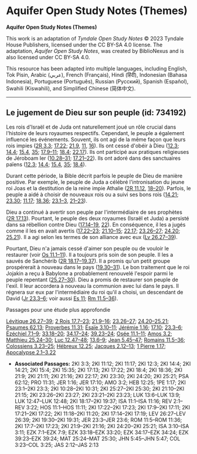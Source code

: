 # Aquifer Open Study Notes (Themes)

**Aquifer Open Study Notes (Themes)**

This work is an adaptation of *Tyndale Open Study Notes* © 2023 Tyndale House Publishers, licensed under the CC BY\-SA 4\.0 license. The adaptation, *Aquifer Open Study Notes*, was created by BiblioNexus and is also licensed under CC BY\-SA 4\.0\.

This resource has been adapted into multiple languages, including English, Tok Pisin, Arabic (عربي), French (Français), Hindi (हिंदी), Indonesian (Bahasa Indonesia), Portuguese (Português), Russian (Русский), Spanish (Español), Swahili (Kiswahili), and Simplified Chinese (简体中文).



--------------------------------

## Le jugement de Dieu sur son peuple (id: 734192)

Les rois d'Israël et de Juda ont naturellement joué un rôle crucial dans l'histoire de leurs royaumes respectifs. Cependant, le peuple a également influencé les événements. Souvent, ils ont agi de la même façon que leurs rois impies ([2R 3\.3](https://ref.ly/2Kgs3:3); [17\.22](https://ref.ly/2Kgs17:22); [21\.9](https://ref.ly/2Kgs21:9), [11](https://ref.ly/2Kgs21:11), [16](https://ref.ly/2Kgs21:16)). Ils ont cessé d'obéir à Dieu ([12\.3](https://ref.ly/2Kgs12:3); [14\.4](https://ref.ly/2Kgs14:4); [15\.4](https://ref.ly/2Kgs15:4), [35](https://ref.ly/2Kgs15:35); [17\.9–11](https://ref.ly/2Kgs17:9-2Kgs17:11); [18\.4](https://ref.ly/2Kgs18:4); [22\.17](https://ref.ly/2Kgs22:17)). Ils ont participé aux pratiques religieuses de Jéroboam Ier ([10\.28–31](https://ref.ly/2Kgs10:28-2Kgs10:31); [17\.21–22](https://ref.ly/2Kgs17:21-2Kgs17:22)). Ils ont adoré dans des sanctuaires païens ([12\.3](https://ref.ly/2Kgs12:3); [14\.4](https://ref.ly/2Kgs14:4); [15\.4](https://ref.ly/2Kgs15:4), [35](https://ref.ly/2Kgs15:35); [18\.4](https://ref.ly/2Kgs18:4)).

Durant cette période, la Bible décrit parfois le peuple de Dieu de manière positive. Par exemple, le peuple de Juda a célébré l'intronisation du jeune roi Joas et la destitution de la reine impie Athalie ([2R 11\.12](https://ref.ly/2Kgs11:12), [18–20](https://ref.ly/2Kgs11:18-2Kgs11:20)). Parfois, le peuple a aidé à choisir de nouveaux rois ou a suivi ses bons rois ([14\.21](https://ref.ly/2Kgs14:21); [23\.30](https://ref.ly/2Kgs23:30); [11\.17](https://ref.ly/2Kgs11:17); [18\.36](https://ref.ly/2Kgs18:36); [23\.1–3](https://ref.ly/2Kgs23:1-2Kgs23:3), [21–23](https://ref.ly/2Kgs23:21-2Kgs23:23)).

Dieu a continué à avertir son peuple par l'intermédiaire de ses prophètes ([2R 17\.13](https://ref.ly/2Kgs17:13)). Pourtant, le peuple des deux royaumes (Israël et Juda) a persisté dans sa rébellion contre Dieu ([17\.14–19](https://ref.ly/2Kgs17:14-2Kgs17:19), [22](https://ref.ly/2Kgs17:22)). En conséquence, il les a jugés comme il les en avait avertis ([17\.22–23](https://ref.ly/2Kgs17:22-2Kgs17:23); [21\.10–15](https://ref.ly/2Kgs21:10-2Kgs21:15); [22\.17](https://ref.ly/2Kgs22:17); [23\.26–27](https://ref.ly/2Kgs23:26-2Kgs23:27); [24\.20](https://ref.ly/2Kgs24:20); [25\.21](https://ref.ly/2Kgs25:21)). Il a agi selon les termes de son alliance avec eux ([Lv 26\.27–39](https://ref.ly/Lev26:27-Lev26:39)).

Pourtant, Dieu n'a jamais cessé d'aimer son peuple ou de vouloir le restaurer (voir [Os 11\.1–11](https://ref.ly/Hos11:1-Hos11:11)). Il a toujours pris soin de son peuple. Il les a sauvés de Sanchérib ([2R 18\.17–19\.37](https://ref.ly/2Kgs18:17-2Kgs19:37)). Il a promis qu'un petit groupe prospérerait à nouveau dans le pays ([19\.30–31](https://ref.ly/2Kgs19:30-2Kgs19:31)). Le bon traitement que le roi Jojakin a reçu à Babylone a probablement renouvelé l'espoir parmi le peuple repentant ([25\.27–30](https://ref.ly/2Kgs25:27-2Kgs25:30)). Dieu a promis de restaurer son peuple de l'exil. Il leur accordera à nouveau la communion avec lui dans le pays. Il régnera sur eux par l'intermédiaire du roi qu'il a choisi, un descendant de David ([Jr 23\.3–6](https://ref.ly/Jer23:3-Jer23:6); voir aussi [Es 11](https://ref.ly/Isa11:1-Isa11:16); [Rm 11\.5–36](https://ref.ly/Rom11:5-Rom11:36)).

Passages pour une étude plus approfondie

[Lévitique 26\.27–39](https://ref.ly/Lev26:27-Lev26:39); [2 Rois 17\.7–23](https://ref.ly/2Kgs17:7-2Kgs17:23); [21\.9–16](https://ref.ly/2Kgs21:9-2Kgs21:16); [23\.26–27](https://ref.ly/2Kgs23:26-2Kgs23:27); [24\.20–25\.21](https://ref.ly/2Kgs24:20-2Kgs25:21); [Psaumes 62\.13](https://ref.ly/Ps62:12); [Proverbes 11\.31](https://ref.ly/Prov11:31); [Ésaïe 3\.10–11](https://ref.ly/Isa3:10-Isa3:11); [Jérémie 1\.16](https://ref.ly/Jer1:16); [17\.10](https://ref.ly/Jer17:10); [23\.3–6](https://ref.ly/Jer23:3-Jer23:6); [Ézéchiel 7\.1–9](https://ref.ly/Ezek7:1-Ezek7:9); [33\.18–20](https://ref.ly/Ezek33:18-Ezek33:20); [34\.17–24](https://ref.ly/Ezek34:17-Ezek34:24); [39\.23–24](https://ref.ly/Ezek39:23-Ezek39:24); [Osée 11\.1–11](https://ref.ly/Hos11:1-Hos11:11); [Amos 3\.2](https://ref.ly/Amos3:2); [Matthieu 25\.24–30](https://ref.ly/Matt25:24-Matt25:30); [Luc 12\.47–48](https://ref.ly/Luke12:47-Luke12:48); [13\.6–9](https://ref.ly/Luke13:6-Luke13:9); [Jean 5\.45–47](https://ref.ly/John5:45-John5:47); [Romains 11\.5–36](https://ref.ly/Rom11:5-Rom11:36); [Colossiens 3\.23–25](https://ref.ly/Col3:23-Col3:25); [Hébreux 12\.25](https://ref.ly/Heb12:25); [Jacques 2\.12–13](https://ref.ly/Jas2:12-Jas2:13); [1 Pierre 1\.17](https://ref.ly/1Pet1:17); [Apocalypse 2\.1–3\.22](https://ref.ly/Rev2:1-Rev3:22)

* **Associated Passages:** 2KI 3:3; 2KI 11:12; 2KI 11:17; 2KI 12:3; 2KI 14:4; 2KI 14:21; 2KI 15:4; 2KI 15:35; 2KI 17:13; 2KI 17:22; 2KI 18:4; 2KI 18:36; 2KI 21:9; 2KI 21:11; 2KI 21:16; 2KI 22:17; 2KI 23:30; 2KI 24:20; 2KI 25:21; PSA 62:12; PRO 11:31; JER 1:16; JER 17:10; AMO 3:2; HEB 12:25; 1PE 1:17; 2KI 23:1–2KI 23:3; 2KI 10:28–2KI 10:31; 2KI 25:27–2KI 25:30; 2KI 21:10–2KI 21:15; 2KI 23:26–2KI 23:27; 2KI 23:21–2KI 23:23; LUK 13:6–LUK 13:9; LUK 12:47–LUK 12:48; 2KI 18:17–2KI 19:37; ISA 11:1–ISA 11:16; REV 2:1–REV 3:22; HOS 11:1–HOS 11:11; 2KI 17:22–2KI 17:23; 2KI 17:9–2KI 17:11; 2KI 17:21–2KI 17:22; 2KI 11:18–2KI 11:20; 2KI 17:14–2KI 17:19; LEV 26:27–LEV 26:39; 2KI 19:30–2KI 19:31; JER 23:3–JER 23:6; ROM 11:5–ROM 11:36; 2KI 17:7–2KI 17:23; 2KI 21:9–2KI 21:16; 2KI 24:20–2KI 25:21; ISA 3:10–ISA 3:11; EZK 7:1–EZK 7:9; EZK 33:18–EZK 33:20; EZK 34:17–EZK 34:24; EZK 39:23–EZK 39:24; MAT 25:24–MAT 25:30; JHN 5:45–JHN 5:47; COL 3:23–COL 3:25; JAS 2:12–JAS 2:13

